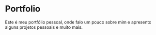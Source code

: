 # Portfolio
Este é meu portfólio pessoal, onde falo um pouco sobre mim e apresento alguns projetos pessoais e muito mais.

